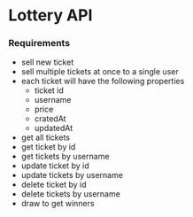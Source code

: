 # Lottery API

### Requirements

- sell new ticket
- sell multiple tickets at once to a single user
- each ticket will have the following properties
  - ticket id
  - username
  - price
  - cratedAt
  - updatedAt
- get all tickets
- get ticket by id
- get tickets by username
- update ticket by id
- update tickets by username
- delete ticket by id
- delete tickets by username
- draw to get winners
